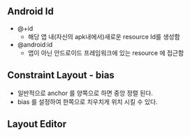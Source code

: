 ## Android Id

- @+id
    - 해당 앱 내(자신의 apk내에서)새로운 resource Id를 생성함
- @android:id
    - 앱이 아닌 안드로이드 프레임워크에 있는 resource 에 접근함


## Constraint Layout - bias

- 일반적으로 anchor 를 양쪽으로 하면 중앙 정렬 된다.
- bias 를 설정하여 한쪽으로 치우치게 위치 시킬 수 있다.

## Layout Editor


